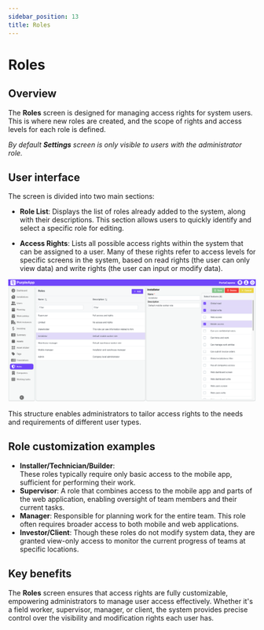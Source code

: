 ```yaml
---
sidebar_position: 13
title: Roles
---
```


# Roles

## Overview

The **Roles** screen is designed for managing access rights for system users. This is where new roles are created, and the scope of rights and access levels for each role is defined.

_By default **Settings** screen is only visible to users with the administrator role._



## User interface

The screen is divided into two main sections:

- **Role List**: Displays the list of roles already added to the system, along with their descriptions. This section allows users to quickly identify and select a specific role for editing.

- **Access Rights**: Lists all possible access rights within the system that can be assigned to a user. Many of these rights refer to access levels for specific screens in the system, based on read rights (the user can only view data) and write rights (the user can input or modify data).

![Roles](./img/roles.png)

This structure enables administrators to tailor access rights to the needs and requirements of different user types.

## Role customization examples

- **Installer/Technician/Builder**:  
  These roles typically require only basic access to the mobile app, sufficient for performing their work. 
- **Supervisor**: A role that combines access to the mobile app and parts of the web application, enabling oversight of team members and their current tasks.
- **Manager**: Responsible for planning work for the entire team. This role often requires broader access to both mobile and web applications.
- **Investor/Client**: Though these roles do not modify system data, they are granted view-only access to monitor the current progress of teams at specific locations.

## Key benefits

The **Roles** screen ensures that access rights are fully customizable, empowering administrators to manage user access effectively. Whether it's a field worker, supervisor, manager, or client, the system provides precise control over the visibility and modification rights each user has.
